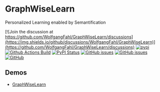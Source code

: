 # GraphWiseLearn
Personalized Learning enabled by Semantification

[![Join the discussion at https://github.com/WolfgangFahl/GraphWiseLearn/discussions](https://img.shields.io/github/discussions/WolfgangFahl/GraphWiseLearn)](https://github.com/WolfgangFahl/GraphWiseLearn/discussions)
[![pypi](https://img.shields.io/pypi/pyversions/GraphWiseLearn)](https://pypi.org/project/GraphWiseLearn/)
[![Github Actions Build](https://github.com/WolfgangFahl/GraphWiseLearn/actions/workflows/build.yml/badge.svg)](https://github.com/WolfgangFahl/GraphWiseLearn/actions/workflows/build.yml)
[![PyPI Status](https://img.shields.io/pypi/v/GraphWiseLearn.svg)](https://pypi.python.org/pypi/GraphWiseLearn/)
[![GitHub issues](https://img.shields.io/github/issues/WolfgangFahl/GraphWiseLearn.svg)](https://github.com/WolfgangFahl/GraphWiseLearn/issues)
[![GitHub issues](https://img.shields.io/github/issues-closed/WolfgangFahl/GraphWiseLearn.svg)](https://github.com/WolfgangFahl/GraphWiseLearn/issues/?q=is%3Aissue+is%3Aclosed)
[![GitHub](https://img.shields.io/github/license/WolfgangFahl/GraphWiseLearn)](https://www.apache.org/licenses/LICENSE-2.0)

## Demos
* [GraphWiseLearn](https://GraphWiseLearn.bitplan.com)